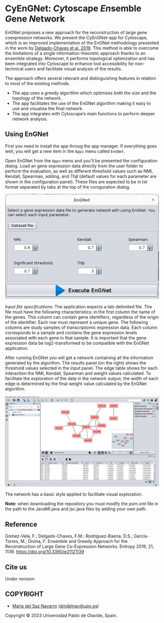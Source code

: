 # CyEnGNet: *Cy*toscape *En*semble *G*ene *N*etwork

EnGNet proposes a new approach for the reconstruction of large gene coexpression networks. We present the CyEnGNet-app for Cytoscape, which is an improved implementation of the EnGNet methodology presented in the work by <a href="https://www.mdpi.com/1099-4300/21/12/1139">Delgado-Chaves et al. 2019</a>. This method is able to overcome the limitations of a single information-theoretic approach thanks to an ensemble strategy. Moreover, it performs topological optimization and has been integrated into Cytoscape to enhance tool accessibility for non-technical users and facilitate visual analysis of the results. 

The approach offers several relevant and distinguishing features in relation to most of the existing methods.
* The app uses a greedy algorithm which optimises both the size and the topology of the network. 
* The app facilitates the use of the EnGNet algorithm making it easy to use and visualise the final network. 
* The app integrates with Cytoscape’s main functions to perform deeper network analysis.



## Using EnGNet

First you need to install the app throug the app manager. If everything goes well, you will get a new item in the `Apps` menu called `EnGNet`.

Open EnGNet from the `Apps` menu and you'll be presented the configuration dialog. Load an gene expression data directly from the user folder to perform the evaluation, as well as different
threshold values such as NMI, Kendall, Spearman, adding, and Th𝛽 (default values for each parameter are shown in the configuration panel). These files are expected to be in txt format separated by tabs at the top of the coniguration dialog.

![EnGNet result](imagen/Fig2-inputParameter.png)

*Input file specifications:* The application expects a tab-delimited file. The file must have the following characteristics: in the first column the name of the genes. This column can contain gene identifiers, regardless of the origin of the identifier. Each row must represent a unique gene. The following columns are study samples of transcriptomic expression data. Each column corresponds to a sample and contains the gene expression levels associated with each gene in that sample. It is important that the gene expression data be log2-transformed to be compatible with the EnGNet application.

After running EnGNet you will get a network containing all the information generated by the algorithm. The results panel (on the right) shows the threshold values selected in the input panel. The edge table shows for each interaction the NMI, Kendall, Spearman and weight values calculated. To facilitate the exploration of the data in the network output, the width of each edge is determined by the final weight value calculated by the EnGNet algorithm.

![EnGNet result](imagen/Fig2_edgeChange.png)

The network has a basic style applied to facilitate visual exploration. 

**Note:** when downloading the repository you must modify the pom.xml file in the path to the JavaMI.java and jsc.java files by adding your own path.

## Reference
Gómez-Vela, F.; Delgado-Chaves, F.M.; Rodríguez-Baena, D.S.; García-Torres, M.; Divina, F. Ensemble and Greedy Approach for the Reconstruction of Large Gene Co-Expression Networks. Entropy 2019, 21, 1139. https://doi.org/10.3390/e21121139  

## Cite us
Under revision
  

## COPYRIGHT
* <a href="mailto:dmdelnav@upo.es">Maria del Saz Navarro</a> (<a href="mailto:dmdelnav@upo.es">dmdelnav@upo.es</a>)

Copyright © 2023 Universidad Pablo de Olavide, Spain.
